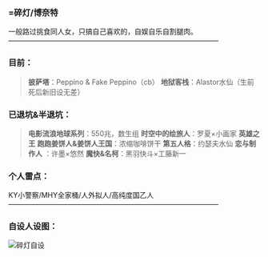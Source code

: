 ### **=碎灯/博奈特**
一般路过挑食同人女，只搞自己喜欢的，自娱自乐自割腿肉。
——————————————————————————————
### **目前：**

>**披萨塔**：Peppino & Fake Peppino（cb）
>**地狱客栈**：Alastor水仙（生前死后新旧设无差）

### **已退坑&半退坑：**

>**电影流浪地球系列**：550兆，数生组
>**时空中的绘旅人**：罗夏×小画家
>**英雄之王**
>**跑跑姜饼人&姜饼人王国**：浓缩咖啡饼干
>**第五人格**：约瑟夫水仙
>**恋与制作人** ：许墨×悠然
>**魔快&名柯**：黑羽快斗×工藤新一

### **个人雷点：**
KY小警察/MHY全家桶/人外拟人/高纯度国乙人
——————————————————————————————
### **自设人设图：**
![碎灯自设](https://github.com/BrokenLightsss/BrokenLightsss.github.io/assets/174887552/7a00ae78-8984-4e5d-8e49-aaa566b8d16f)